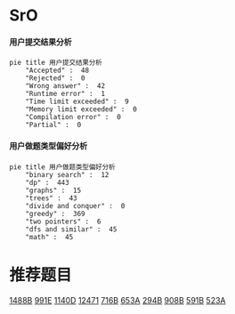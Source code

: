 # SrO

<!-- tabs:start -->



#### **用户提交结果分析**

```mermaid
pie title 用户提交结果分析
    "Accepted" :  48
    "Rejected" :  0
    "Wrong answer" :  42
    "Runtime error" :  1
    "Time limit exceeded" :  9
    "Memory limit exceeded" :  0
    "Compilation error" :  0
    "Partial" :  0
```

#### **用户做题类型偏好分析**

```mermaid
pie title 用户做题类型偏好分析
    "binary search" :  12
    "dp" :  443
    "graphs" :  15
    "trees" :  43
    "divide and conquer" :  0
    "greedy" :  369
    "two pointers" :  6
    "dfs and similar" :  45
    "math" :  45
```



<!-- tabs:end -->
# 推荐题目
[1488B](https://codeforces.com/contest/1488/problem/B)
[991E](https://codeforces.com/contest/991/problem/E)
[1140D](https://codeforces.com/contest/1140/problem/D)
[12471](https://codeforces.com/contest/1247/problem/1)
[716B](https://codeforces.com/contest/716/problem/B)
[653A](https://codeforces.com/contest/653/problem/A)
[294B](https://codeforces.com/contest/294/problem/B)
[908B](https://codeforces.com/contest/908/problem/B)
[591B](https://codeforces.com/contest/591/problem/B)
[523A](https://codeforces.com/contest/523/problem/A)
